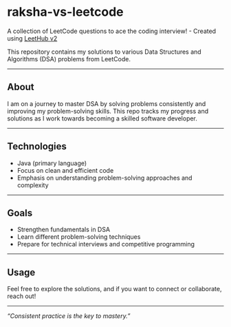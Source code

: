 # raksha-vs-leetcode
A collection of LeetCode questions to ace the coding interview! - Created using [LeetHub v2](https://github.com/arunbhardwaj/LeetHub-2.0)


This repository contains my solutions to various Data Structures and Algorithms (DSA) problems from LeetCode.

---

## About

I am on a journey to master DSA by solving problems consistently and improving my problem-solving skills. This repo tracks my progress and solutions as I work towards becoming a skilled software developer.

---

## Technologies

- Java (primary language)
- Focus on clean and efficient code
- Emphasis on understanding problem-solving approaches and complexity

---

## Goals

- Strengthen fundamentals in DSA
- Learn different problem-solving techniques
- Prepare for technical interviews and competitive programming

---

## Usage

Feel free to explore the solutions, and if you want to connect or collaborate, reach out!

---

_“Consistent practice is the key to mastery.”_

